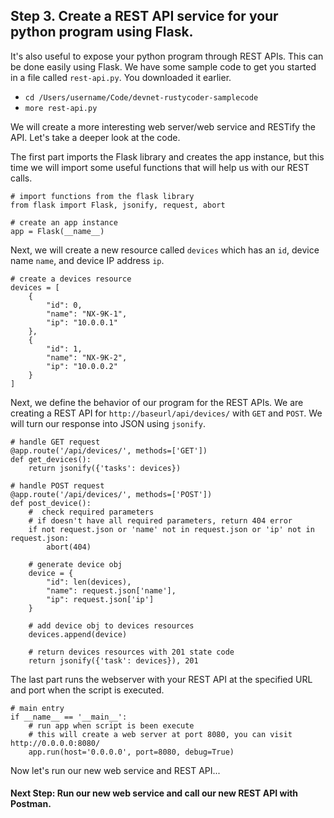 ## Step 3. Create a REST API service for your python program using Flask.

It's also useful to expose your python program through REST APIs. This can be done easily using Flask. We have some sample code to get you started in a file called ``rest-api.py``. You downloaded it earlier.

* `cd /Users/username/Code/devnet-rustycoder-samplecode`
* `more rest-api.py`

We will create a more interesting web server/web service and RESTify the API.
Let's take a deeper look at the code.

The first part imports the Flask library and creates the app instance, but this time we will import some useful functions that will help us with our REST calls.
```
# import functions from the flask library
from flask import Flask, jsonify, request, abort

# create an app instance
app = Flask(__name__)
```

Next, we will create a new resource called `devices` which has an `id`, device name `name`, and device IP address `ip`.
```
# create a devices resource
devices = [
    {
        "id": 0,
        "name": "NX-9K-1",
        "ip": "10.0.0.1"
    },
    {
        "id": 1,
        "name": "NX-9K-2",
        "ip": "10.0.0.2"
    }
]
```

Next, we define the behavior of our program for the REST APIs. We are creating a REST API for `http://baseurl/api/devices/` with `GET` and `POST`. We will turn our response into JSON using `jsonify`.
```
# handle GET request
@app.route('/api/devices/', methods=['GET'])
def get_devices():
    return jsonify({'tasks': devices})

# handle POST request
@app.route('/api/devices/', methods=['POST'])
def post_device():
    #  check required parameters
    # if doesn't have all required parameters, return 404 error
    if not request.json or 'name' not in request.json or 'ip' not in request.json:
        abort(404)

    # generate device obj
    device = {
        "id": len(devices),
        "name": request.json['name'],
        "ip": request.json['ip']
    }

    # add device obj to devices resources
    devices.append(device)

    # return devices resources with 201 state code
    return jsonify({'task': devices}), 201
```

The last part runs the webserver with your REST API at the specified URL and port when the script is executed.
```
# main entry
if __name__ == '__main__':
    # run app when script is been execute
    # this will create a web server at port 8080, you can visit http://0.0.0.0:8080/
    app.run(host='0.0.0.0', port=8080, debug=True)
```
Now let's run our new web service and REST API...

#### Next Step: Run our new web service and call our new REST API with Postman.